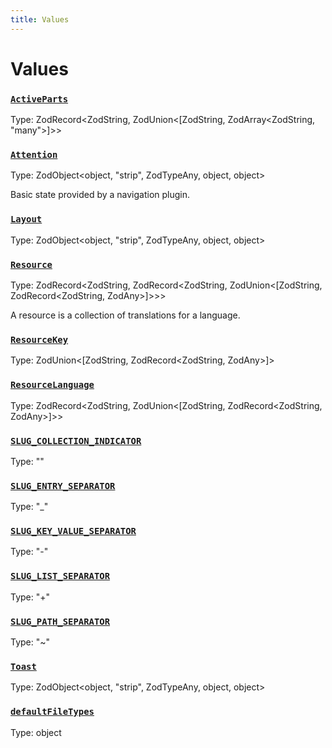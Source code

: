 ```yaml
---
title: Values
---
```

# Values 

### [`ActiveParts`](https://github.com/dxos/dxos/blob/88f322397/packages/sdk/app-framework/src/plugins/common/navigation.ts#L49)
Type: ZodRecord&lt;ZodString, ZodUnion&lt;[ZodString, ZodArray&lt;ZodString, "many"&gt;]&gt;&gt;



### [`Attention`](https://github.com/dxos/dxos/blob/88f322397/packages/sdk/app-framework/src/plugins/common/navigation.ts#L55)
Type: ZodObject&lt;object, "strip", ZodTypeAny, object, object&gt;

Basic state provided by a navigation plugin.

### [`Layout`](https://github.com/dxos/dxos/blob/88f322397/packages/sdk/app-framework/src/plugins/common/layout.ts#L42)
Type: ZodObject&lt;object, "strip", ZodTypeAny, object, object&gt;



### [`Resource`](https://github.com/dxos/dxos/blob/88f322397/packages/sdk/app-framework/src/plugins/common/translations.ts#L18)
Type: ZodRecord&lt;ZodString, ZodRecord&lt;ZodString, ZodUnion&lt;[ZodString, ZodRecord&lt;ZodString, ZodAny&gt;]&gt;&gt;&gt;

A resource is a collection of translations for a language.

### [`ResourceKey`](https://github.com/dxos/dxos/blob/88f322397/packages/sdk/app-framework/src/plugins/common/translations.ts#L9)
Type: ZodUnion&lt;[ZodString, ZodRecord&lt;ZodString, ZodAny&gt;]&gt;



### [`ResourceLanguage`](https://github.com/dxos/dxos/blob/88f322397/packages/sdk/app-framework/src/plugins/common/translations.ts#L12)
Type: ZodRecord&lt;ZodString, ZodUnion&lt;[ZodString, ZodRecord&lt;ZodString, ZodAny&gt;]&gt;&gt;



### [`SLUG_COLLECTION_INDICATOR`](https://github.com/dxos/dxos/blob/88f322397/packages/sdk/app-framework/src/plugins/common/navigation.ts#L17)
Type: ""



### [`SLUG_ENTRY_SEPARATOR`](https://github.com/dxos/dxos/blob/88f322397/packages/sdk/app-framework/src/plugins/common/navigation.ts#L14)
Type: "_"



### [`SLUG_KEY_VALUE_SEPARATOR`](https://github.com/dxos/dxos/blob/88f322397/packages/sdk/app-framework/src/plugins/common/navigation.ts#L15)
Type: "-"



### [`SLUG_LIST_SEPARATOR`](https://github.com/dxos/dxos/blob/88f322397/packages/sdk/app-framework/src/plugins/common/navigation.ts#L13)
Type: "+"



### [`SLUG_PATH_SEPARATOR`](https://github.com/dxos/dxos/blob/88f322397/packages/sdk/app-framework/src/plugins/common/navigation.ts#L16)
Type: "~"



### [`Toast`](https://github.com/dxos/dxos/blob/88f322397/packages/sdk/app-framework/src/plugins/common/layout.ts#L14)
Type: ZodObject&lt;object, "strip", ZodTypeAny, object, object&gt;



### [`defaultFileTypes`](https://github.com/dxos/dxos/blob/88f322397/packages/sdk/app-framework/src/plugins/common/file.ts#L11)
Type: object



